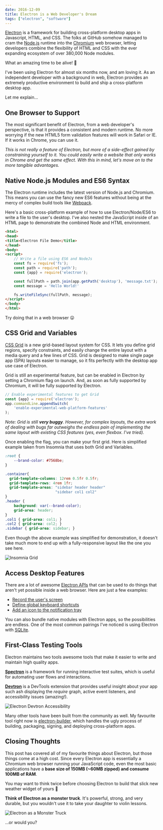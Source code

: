 ```yaml
---
date: 2016-12-09
title: Electron is a Web Developer's Dream
tags: ["electron", "software"]
---
```


[Electron](http://electron.atom.io/) is a framework for building cross-platform
desktop apps in Javascript, HTML, and CSS. The folks at GitHub somehow
managed to cram the [Node.js](https://nodejs.org) runtime into the
[Chromium](https://www.chromium.org/) web browser, letting developers combine 
the flexibility of HTML and CSS with the ever expanding ecosystem of 
over 380,000 Node modules. 

What an amazing time to be alive! &#128588;

I've been using Electron for almost six months now, and am loving it. As an
independent developer with a background in web, Electron provides an extremely
productive environment to build and ship a cross-platform desktop app.

Let me explain...

## One Browser to Support

The most significant benefit of Electron, from a web developer's perspective, is 
that it provides a consistent and modern runtime. No more worrying if the new
HTML5 form validation features will work in Safari or IE. If it works in Chrome,
you can use it. 

_This is not really a feature of Electron, but more of a side-effect gained by
constraining yourself to it. You could easily write a website that only works in 
Chrome and get the same effect. With this in mind, let's move on to the more 
tangible advantages._

## Native Node.js Modules and ES6 Syntax

The Electron runtime includes the latest version of Node.js and Chromium.
This means you can use the fancy new ES6 features without being at the mercy of 
complex build tools like [Webpack](https://webpack.github.io/). 

Here's a basic cross-platform example of how to use Electron/Node/ES6 to write a file
to the user's desktop. I've also nested the JavaScript inside of an HTML page to 
demonstrate the combined Node and HTML environment.

```html
<html>
<head>
<title>Electron File Demo</title>
</head>
<body>
<script>
    // Write a file using ES6 and NodeJs
    const fs = require('fs');
    const path = require('path');
    const {app} = require('electron');

    const fullPath = path.join(app.getPath('desktop'), 'message.txt');
    const message = 'Hello World!'

    fs.writeFileSync(fullPath, message);
</script>
</body>
</html>
```

Try doing that in a web browser &#128539;

## CSS Grid and Variables

[CSS Grid](https://css-tricks.com/snippets/css/complete-guide-grid/) is a new 
grid-based layout system for CSS. It lets you define grid regions, specify constraints, 
and easily change the entire layout with a media query and a few lines of CSS. Grid is
designed to make single page app (SPA) layouts easier to manage, so it fits perfectly
with the desktop app use case of Electron.

Grid is still an experimental feature, but can be enabled in Electron by setting a
Chromium flag on launch. And, as soon as fully supported by Chromium, it will be 
fully supported by Electron.

```js
// Enable experimental features to get Grid
const {app} = require('electron');
app.commandLine.appendSwitch(
    'enable-experimental-web-platform-features'
);
```

_Note: Grid is still **very buggy**. However, for complex layouts, the extra work of
dealing with bugs far outweighs the endless pain of implementing the same layout with
existing CSS features (yes, even flexbox. I've tried)._

Once enabling the flag, you can make your first grid. Here is simplified example 
taken from Insomnia that uses both Grid and Variables.

```css
:root {
    --brand-color: #7568be;
}

.container{
  grid-template-columns: 12rem 0.5fr 0.5fr;
  grid-template-rows: 4rem 1fr;
  grid-template-areas: "sidebar header header"
                       "sidebar col1 col2"
}
.header { 
    background: var(--brand-color);
    grid-area: header; 
}
.col1 { grid-area: col1; }
.col2 { grid-area: col2; }
.sidebar { grid-area: sidebar; }
```

Even though the above example was simplified for demonstration, it doesn't take much
more to end up with a fully-responsive layout like the one you see here.

![Insomnia Grid](/images/blog/insomnia-grid.png)

## Access Desktop Features

There are a lot of awesome [Electron APIs](http://electron.atom.io/docs/api/) that
can be used to do things that aren't yet possible inside a web browser. Here are 
just a few examples:

- [Record the user's screen](http://electron.atom.io/docs/api/desktop-capturer/)
- [Define global keyboard shortcuts](http://electron.atom.io/docs/api/accelerator/)
- [Add an icon to the notification tray](http://electron.atom.io/docs/api/tray/)

You can also bundle native modules with Electron apps, so the possibilities are
endless. One of the most common pairings I've noticed is using Electron with
[SQLite](https://sqlite.org/).

## First-Class Testing Tools

Electron maintains two tools awesome tools that make it easier to write and maintain 
high quality apps.

**[Spectron](http://electron.atom.io/spectron/)** is a framework for running interactive
test suites, which is useful for automating user flows and interactions.

**[Devtron](http://electron.atom.io/devtron/)** is a DevTools extension that provides
useful insight about your app such ash displaying the _require_ graph, active event listeners,
and accessibility issues (amazing!).

![Electron Devtron Accessibility](/images/blog/devtron.png)

Many other tools have been built from the community as well. My favourite tool right now
is [electron-builder](https://github.com/electron-userland/electron-builder), which handles
the ugly process of building, packaging, signing, and deploying cross-platform apps.

## Closing Thoughts

This post has covered all of my favourite things about Electron, but those things come at
a high cost. Since every Electron app is essentially a Chromium web browser running your
JavaScript code, even the most basic applications have a **base size of 150MB 
(~60MB zipped) and consume 100MB of RAM**. 

<p class="text-xl">
You may want to think twice before choosing Electron to build that slick new weather widget
of yours &#128586;
</p>

**Think of Electron as a monster truck**. It's powerful, strong, and very durable,
but you wouldn't use it to take your daughter to violin lessons.

![Electron as a Monster Truck](https://media.giphy.com/media/Lv6v0fAcPDfnW/giphy.gif)

...or would you?
